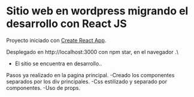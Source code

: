 # Sitio web en wordpress migrando el desarrollo con React JS

Proyecto iniciado con [Create React App](https://github.com/facebook/create-react-app).

Desplegado en http://localhost:3000 con npm star, en el navegador .\

- El sitio se encuentra en desarrollo..

Pasos ya realizado en la pagina principal.
-Creado los componentes separados por los div principales.
-Css estilizado y separado por componentes.
-Uso de props.

